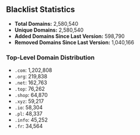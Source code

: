 ## Blacklist Statistics

- **Total Domains:** 2,580,540
- **Unique Domains:** 2,580,540
- **Added Domains Since Last Version:** 598,790
- **Removed Domains Since Last Version:** 1,040,166

### Top-Level Domain Distribution

-  `.com`: 1,202,808
-  `.org`: 219,838
-  `.net`: 162,763
-  `.top`: 76,262
-  `.shop`: 64,870
-  `.xyz`: 59,217
-  `.io`: 58,304
-  `.pl`: 48,337
-  `.info`: 45,252
-  `.fr`: 34,564
